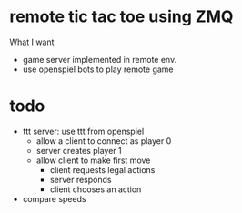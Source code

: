 # remote tic tac toe using ZMQ

What I want
- game server implemented in remote env.
- use openspiel bots to play remote game

# todo
- ttt server: use ttt from openspiel
  - allow a client to connect as player 0
  - server creates player 1
  - allow client to make first move
    - client requests legal actions
    - server responds
    - client chooses an action
- compare speeds
